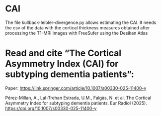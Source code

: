 # CAI

The file kullback-leibler-divergence.py allows estimating the CAI. It needs the csv of the data with the cortical thickness measures obtained after processing the T1-MRI images with FreeSufer using the Desikan Atlas 
 

# Read and cite “The Cortical Asymmetry Index (CAI) for subtyping dementia patients”:

Paper: https://link.springer.com/article/10.1007/s00330-025-11400-y

Pérez-Millan, A., Lal-Trehan Estrada, U.M., Falgàs, N. et al. The Cortical Asymmetry Index for subtyping dementia patients. Eur Radiol (2025). https://doi.org/10.1007/s00330-025-11400-y

